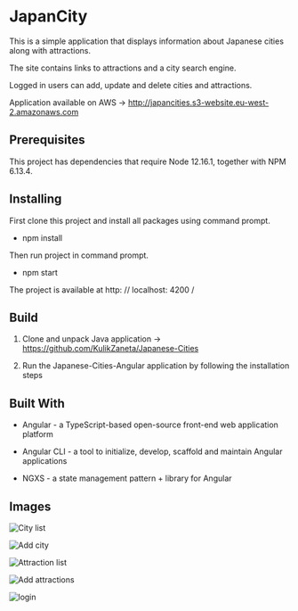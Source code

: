 # JapanCity
This is a simple application that displays information about Japanese cities along with attractions.

The site contains links to attractions and a city search engine.

Logged in users can add, update and delete cities and attractions.

Application available on AWS -> http://japancities.s3-website.eu-west-2.amazonaws.com

## Prerequisites

This project has dependencies that require Node 12.16.1, together with NPM 6.13.4.

## Installing

First clone this project and install all packages using command prompt.

 * npm install

Then run project in command prompt.

* npm start

The project is available at http: // localhost: 4200 /

## Build
1. Clone and unpack Java application -> https://github.com/KulikZaneta/Japanese-Cities

2. Run the Japanese-Cities-Angular application by following the installation steps

## Built With
* Angular - a TypeScript-based open-source front-end web application platform

* Angular CLI - a tool to initialize, develop, scaffold and maintain Angular applications

* NGXS - a state management pattern + library for Angular

## Images

![City list](https://user-images.githubusercontent.com/44845632/89527105-15201f80-d7e9-11ea-9acf-172da90fe12a.PNG)

![Add city](https://user-images.githubusercontent.com/44845632/89527383-88c22c80-d7e9-11ea-9a4c-7956a4ad1f6e.PNG)

![Attraction list](https://user-images.githubusercontent.com/44845632/89527395-8eb80d80-d7e9-11ea-88c7-22c711a5040d.PNG)

![Add attractions](https://user-images.githubusercontent.com/44845632/89527400-911a6780-d7e9-11ea-9fa1-5bba2703667c.PNG)

![login](https://user-images.githubusercontent.com/44845632/89527404-92e42b00-d7e9-11ea-9820-d7715060a7a7.PNG)
